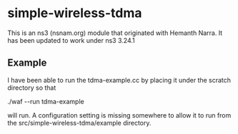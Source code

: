 simple-wireless-tdma
====================

This is an ns3 (nsnam.org) module that originated with Hemanth Narra.
It has been updated to work under ns3 3.24.1

## Example
I have been able to run the tdma-example.cc by placing it under the 
scratch directory so that 

./waf --run tdma-example

will run. A configuration setting is missing somewhere to allow it to
run from the src/simple-wireless-tdma/example directory.
